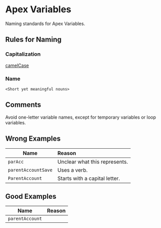 # Apex Variables

Naming standards for Apex Variables.

## Rules for Naming

### Capitalization

[camelCase](casing-styles.md#camel-case)

### Name

```<Short yet meaningful nouns>```

## Comments

Avoid one-letter variable names, except for temporary variables or loop variables.

## Wrong Examples

| Name | Reason |
|------|:-------|
| ```parAcc``` | Unclear what this represents. |
| ```parentAccountSave``` | Uses a verb. |
| ```ParentAccount``` | Starts with a capital letter. |

## Good Examples

| Name | Reason |
|------|:-------|
| ```parentAccount``` | |
